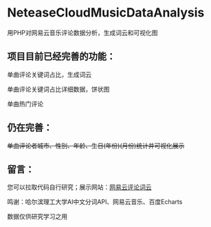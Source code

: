 # NeteaseCloudMusicDataAnalysis
用PHP对网易云音乐评论数据分析，生成词云和可视化图

## 项目目前已经完善的功能：
单曲评论关键词占比，生成词云

单曲评论关键词占比详细数据，饼状图

单曲热门评论

## 仍在完善：
~~单曲评论者城市、性别、年龄、生日(年份)(月份)统计并可视化展示~~

## 留言：
您可以拉取代码自行研究；展示网站：[网易云评论词云](//music.geekzwzs.cn)

鸣谢：哈尔滨理工大学AI中文分词API、网易云音乐、百度Echarts

数据仅供研究学习之用